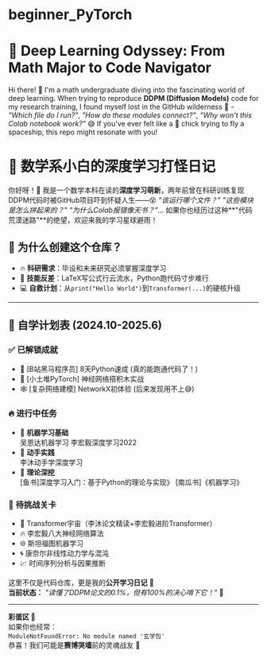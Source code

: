 # beginner_PyTorch


# 🚀 Deep Learning Odyssey: From Math Major to Code Navigator  

Hi there! 👋 I'm a math undergraduate diving into the fascinating world of deep learning. When trying to reproduce **DDPM (Diffusion Models)** code for my research training, I found myself lost in the GitHub wilderness 🌵 - *"Which file do I run?"*, *"How do these modules connect?"*, *"Why won't this Colab notebook work?"* 😅 If you've ever felt like a 🐥 chick trying to fly a spaceship, this repo might resonate with you!


# 🚀 数学系小白的深度学习打怪日记  

你好呀！👋 我是一个数学本科在读的**深度学习萌新**，两年前曾在科研训练复现DDPM代码时被GitHub项目吓到怀疑人生——😵 *"该运行哪个文件？"* *"这些模块是怎么拼起来的？"* *"为什么Colab报错像天书？"*... 如果你也经历过这种**"代码荒漠迷路"**的绝望，欢迎来我的学习星球避雨！  

## 🌟 为什么创建这个仓库？  
- 🔥 **科研需求**：毕设和未来研究必须掌握深度学习  
- 🧮 **技能反差**：LaTeX写公式行云流水，Python跑代码寸步难行  
- 💻 **自救计划**：从`print("Hello World")`到`Transformer(...)`的硬核升级  

---

## 📅 自学计划表 (2024.10-2025.6)  

### ✅ **已解锁成就**  
- 🐍 [B站黑马程序员] 8天Python速成 (真的能跑通代码了！)  
- 🌟 [小土堆PyTorch] 神经网络搭积木实战  
- 🕸️ [复杂网络建模] NetworkX初体验 (后来发现用不上😅)  

### 🔥 **进行中任务**  
- 🤖 **机器学习基础**  
  吴恩达机器学习
  李宏毅深度学习2022 
- 📘 **动手实践**  
  李沐动手学深度学习
- 🧠 **理论深挖**  
  [鱼书]深度学习入门：基于Python的理论与实现》
  [南瓜书]《机器学习》

### 🚀 **待挑战关卡**  
- 🤯 Transformer宇宙（李沐论文精读+李宏毅进阶Transformer）
- 🔥 李宏毅八大神经网络算法
- 🌐 斯坦福图机器学习  
- 🌀 康奈尔非线性动力学与混沌  
- 📈 时间序列分析与因果推断  


这里不仅是代码仓库，更是我的**公开学习日记** 📔  
**当前状态：** *"读懂了DDPM论文的0.1%，但有100%的决心啃下它！"* 💪  

---  

**彩蛋区 🥚**  
如果你也经常：  
`ModuleNotFoundError: No module named '玄学包'`  
恭喜！我们可能是**赛博哭墙**前的灵魂战友 🤝  





